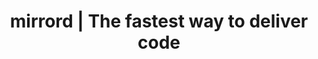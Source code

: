 ---
title: "mirrord | The fastest way to deliver code"
description: "mirrord lets you run local code in your Kubernetes environment—cut dev time, improve code quality, and reduce cloud costs."
layout: mirrordhomeai
---